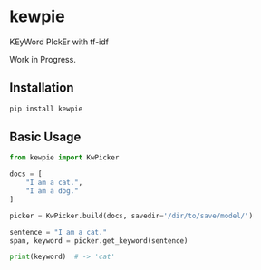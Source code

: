 # kewpie
KEyWord PIckEr with tf-idf

Work in Progress.

## Installation
```bash
pip install kewpie
```

## Basic Usage
```py
from kewpie import KwPicker

docs = [
    "I am a cat.",
    "I am a dog."
]

picker = KwPicker.build(docs, savedir='/dir/to/save/model/')

sentence = "I am a cat."
span, keyword = picker.get_keyword(sentence)

print(keyword)  # -> 'cat'
```
